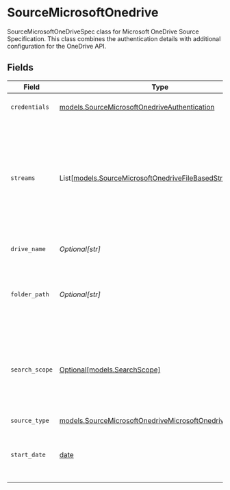 # SourceMicrosoftOnedrive

SourceMicrosoftOneDriveSpec class for Microsoft OneDrive Source Specification.
This class combines the authentication details with additional configuration for the OneDrive API.


## Fields

| Field                                                                                                                                                                                                                                                                                                                                              | Type                                                                                                                                                                                                                                                                                                                                               | Required                                                                                                                                                                                                                                                                                                                                           | Description                                                                                                                                                                                                                                                                                                                                        | Example                                                                                                                                                                                                                                                                                                                                            |
| -------------------------------------------------------------------------------------------------------------------------------------------------------------------------------------------------------------------------------------------------------------------------------------------------------------------------------------------------- | -------------------------------------------------------------------------------------------------------------------------------------------------------------------------------------------------------------------------------------------------------------------------------------------------------------------------------------------------- | -------------------------------------------------------------------------------------------------------------------------------------------------------------------------------------------------------------------------------------------------------------------------------------------------------------------------------------------------- | -------------------------------------------------------------------------------------------------------------------------------------------------------------------------------------------------------------------------------------------------------------------------------------------------------------------------------------------------- | -------------------------------------------------------------------------------------------------------------------------------------------------------------------------------------------------------------------------------------------------------------------------------------------------------------------------------------------------- |
| `credentials`                                                                                                                                                                                                                                                                                                                                      | [models.SourceMicrosoftOnedriveAuthentication](../models/sourcemicrosoftonedriveauthentication.md)                                                                                                                                                                                                                                                 | :heavy_check_mark:                                                                                                                                                                                                                                                                                                                                 | Credentials for connecting to the One Drive API                                                                                                                                                                                                                                                                                                    |                                                                                                                                                                                                                                                                                                                                                    |
| `streams`                                                                                                                                                                                                                                                                                                                                          | List[[models.SourceMicrosoftOnedriveFileBasedStreamConfig](../models/sourcemicrosoftonedrivefilebasedstreamconfig.md)]                                                                                                                                                                                                                             | :heavy_check_mark:                                                                                                                                                                                                                                                                                                                                 | Each instance of this configuration defines a <a href="https://docs.airbyte.com/cloud/core-concepts#stream">stream</a>. Use this to define which files belong in the stream, their format, and how they should be parsed and validated. When sending data to warehouse destination such as Snowflake or BigQuery, each stream is a separate table. |                                                                                                                                                                                                                                                                                                                                                    |
| `drive_name`                                                                                                                                                                                                                                                                                                                                       | *Optional[str]*                                                                                                                                                                                                                                                                                                                                    | :heavy_minus_sign:                                                                                                                                                                                                                                                                                                                                 | Name of the Microsoft OneDrive drive where the file(s) exist.                                                                                                                                                                                                                                                                                      |                                                                                                                                                                                                                                                                                                                                                    |
| `folder_path`                                                                                                                                                                                                                                                                                                                                      | *Optional[str]*                                                                                                                                                                                                                                                                                                                                    | :heavy_minus_sign:                                                                                                                                                                                                                                                                                                                                 | Path to a specific folder within the drives to search for files. Leave empty to search all folders of the drives. This does not apply to shared items.                                                                                                                                                                                             |                                                                                                                                                                                                                                                                                                                                                    |
| `search_scope`                                                                                                                                                                                                                                                                                                                                     | [Optional[models.SearchScope]](../models/searchscope.md)                                                                                                                                                                                                                                                                                           | :heavy_minus_sign:                                                                                                                                                                                                                                                                                                                                 | Specifies the location(s) to search for files. Valid options are 'ACCESSIBLE_DRIVES' to search in the selected OneDrive drive, 'SHARED_ITEMS' for shared items the user has access to, and 'ALL' to search both.                                                                                                                                   |                                                                                                                                                                                                                                                                                                                                                    |
| `source_type`                                                                                                                                                                                                                                                                                                                                      | [models.SourceMicrosoftOnedriveMicrosoftOnedrive](../models/sourcemicrosoftonedrivemicrosoftonedrive.md)                                                                                                                                                                                                                                           | :heavy_check_mark:                                                                                                                                                                                                                                                                                                                                 | N/A                                                                                                                                                                                                                                                                                                                                                |                                                                                                                                                                                                                                                                                                                                                    |
| `start_date`                                                                                                                                                                                                                                                                                                                                       | [date](https://docs.python.org/3/library/datetime.html#date-objects)                                                                                                                                                                                                                                                                               | :heavy_minus_sign:                                                                                                                                                                                                                                                                                                                                 | UTC date and time in the format 2017-01-25T00:00:00.000000Z. Any file modified before this date will not be replicated.                                                                                                                                                                                                                            | 2021-01-01T00:00:00.000000Z                                                                                                                                                                                                                                                                                                                        |